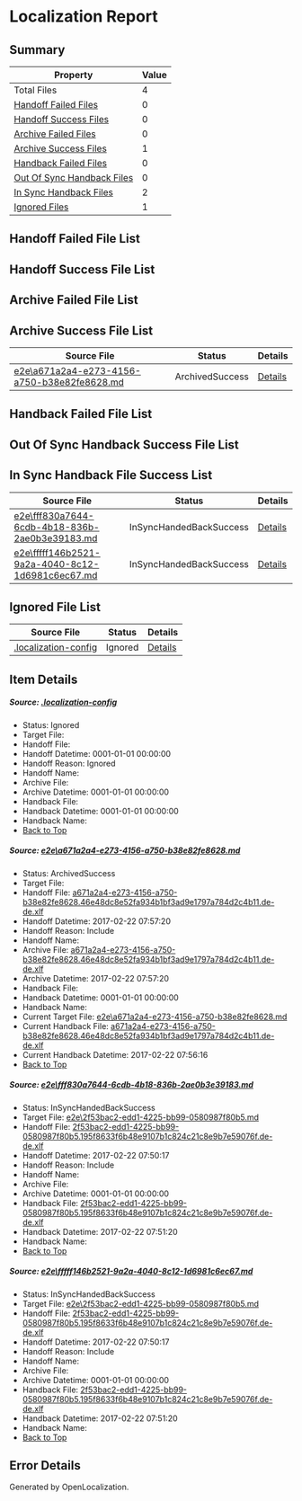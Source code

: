# <a name='report-top'></a> Localization Report

## Summary
 Property | Value 
 -------- | ----- 
 Total Files | 4
[ Handoff Failed Files ](#handoff-failed-list)| 0
[ Handoff Success Files ](#handoff-success-list)| 0
[ Archive Failed Files ](#archive-failed-list)| 0
[ Archive Success Files ](#archive-success-list)| 1
[ Handback Failed Files ](#handback-failed-list)| 0
[ Out Of Sync Handback Files ](#outofsync-handback-success-list)| 0
[ In Sync Handback Files ](#insync-handback-success-list)| 2
[ Ignored Files ](#ignored-list)| 1

## <a name='handoff-failed-list'></a> Handoff Failed File List

## <a name='handoff-success-list'></a> Handoff Success File List

## <a name='archive-failed-list'></a> Archive Failed File List

## <a name='archive-success-list'></a> Archive Success File List
 Source File | Status | Details 
 ----------- | ------ | ------- 
 [e2e\a671a2a4-e273-4156-a750-b38e82fe8628.md](https://github.com/OpenLocalizationTestOrg/ol-test4/blob/5aafaa21383d3abde6d0ddc70a246996054d080d/e2e/a671a2a4-e273-4156-a750-b38e82fe8628.md) | ArchivedSuccess | [Details](#d4126c7d68c8e0c479884e423eb46754e9a3a69a1)

## <a name='handback-failed-list'></a> Handback Failed File List

## <a name='outofsync-handback-success-list'></a> Out Of Sync Handback Success File List

## <a name='insync-handback-success-list'></a> In Sync Handback File Success List
 Source File | Status | Details 
 ----------- | ------ | ------- 
 [e2e\fff830a7644-6cdb-4b18-836b-2ae0b3e39183.md](https://github.com/OpenLocalizationTestOrg/ol-test4/blob/e6096e3ca5bd10d8ca4e5284efe875c88a56ac02/e2e/fff830a7644-6cdb-4b18-836b-2ae0b3e39183.md) | InSyncHandedBackSuccess | [Details](#a278848051f897fc3d01d04a60e6a827e0982e5d2)
 [e2e\fffff146b2521-9a2a-4040-8c12-1d6981c6ec67.md](https://github.com/OpenLocalizationTestOrg/ol-test4/blob/5aafaa21383d3abde6d0ddc70a246996054d080d/e2e/fffff146b2521-9a2a-4040-8c12-1d6981c6ec67.md) | InSyncHandedBackSuccess | [Details](#a278848051f897fc3d01d04a60e6a827e0982e5d3)

## <a name='ignored-list'></a> Ignored File List
 Source File | Status | Details 
 ----------- | ------ | ------- 
 [.localization-config](https://github.com/OpenLocalizationTestOrg/ol-test4/blob/5aafaa21383d3abde6d0ddc70a246996054d080d/.localization-config) | Ignored | [Details](#cb0632cf59c1387fc1742bfb9fa3c47f87e2e5c90)

## Item Details
##### <a name='cb0632cf59c1387fc1742bfb9fa3c47f87e2e5c90'></a> Source: [.localization-config](https://github.com/OpenLocalizationTestOrg/ol-test4/blob/5aafaa21383d3abde6d0ddc70a246996054d080d/.localization-config)
* Status: Ignored
* Target File: 
* Handoff File: 
* Handoff Datetime: 0001-01-01 00:00:00
* Handoff Reason: Ignored
* Handoff Name: 
* Archive File: 
* Archive Datetime: 0001-01-01 00:00:00
* Handback File: 
* Handback Datetime: 0001-01-01 00:00:00
* Handback Name: 
* [Back to Top](#report-top)

##### <a name='d4126c7d68c8e0c479884e423eb46754e9a3a69a1'></a> Source: [e2e\a671a2a4-e273-4156-a750-b38e82fe8628.md](https://github.com/OpenLocalizationTestOrg/ol-test4/blob/5aafaa21383d3abde6d0ddc70a246996054d080d/e2e/a671a2a4-e273-4156-a750-b38e82fe8628.md)
* Status: ArchivedSuccess
* Target File: 
* Handoff File: [a671a2a4-e273-4156-a750-b38e82fe8628.46e48dc8e52fa934b1bf3ad9e1797a784d2c4b11.de-de.xlf](https://github.com/OpenLocalizationTestOrg/ol-test4-handoff/blob/9bd986ca0e321efe768cee9b49bc84168c486c80/ol-handoff/OpenLocalizationTestOrg/ol-test4-dede/xinjiang/ht/a671a2a4-e273-4156-a750-b38e82fe8628.46e48dc8e52fa934b1bf3ad9e1797a784d2c4b11.de-de.xlf)
* Handoff Datetime: 2017-02-22 07:57:20
* Handoff Reason: Include
* Handoff Name: 
* Archive File: [a671a2a4-e273-4156-a750-b38e82fe8628.46e48dc8e52fa934b1bf3ad9e1797a784d2c4b11.de-de.xlf](https://github.com/OpenLocalizationTestOrg/ol-test4-handoff/blob/69ebf09cf3b40d72af742cfbbb5f4646ef2448ea/ol-archive/OpenLocalizationTestOrg/ol-test4-dede/xinjiang/ht/a671a2a4-e273-4156-a750-b38e82fe8628.46e48dc8e52fa934b1bf3ad9e1797a784d2c4b11.de-de.xlf)
* Archive Datetime: 2017-02-22 07:57:20
* Handback File: 
* Handback Datetime: 0001-01-01 00:00:00
* Handback Name: 
* Current Target File: [e2e\a671a2a4-e273-4156-a750-b38e82fe8628.md](https://github.com/OpenLocalizationTestOrg/ol-test4-dede/blob/14d4c07a8efd890a89104fc8b65b8dcb26fa1a6e/e2e/a671a2a4-e273-4156-a750-b38e82fe8628.md)
* Current Handback File: [a671a2a4-e273-4156-a750-b38e82fe8628.46e48dc8e52fa934b1bf3ad9e1797a784d2c4b11.de-de.xlf](https://github.com/OpenLocalizationTestOrg/ol-test4-handback/blob/0df87f5c0186616dbc71a82f65bf9469d401cbb7/ol-handback/OpenLocalizationTestOrg/ol-test4-dede/xinjiang/ht/a671a2a4-e273-4156-a750-b38e82fe8628.46e48dc8e52fa934b1bf3ad9e1797a784d2c4b11.de-de.xlf)
* Current Handback Datetime: 2017-02-22 07:56:16
* [Back to Top](#report-top)

##### <a name='a278848051f897fc3d01d04a60e6a827e0982e5d2'></a> Source: [e2e\fff830a7644-6cdb-4b18-836b-2ae0b3e39183.md](https://github.com/OpenLocalizationTestOrg/ol-test4/blob/e6096e3ca5bd10d8ca4e5284efe875c88a56ac02/e2e/fff830a7644-6cdb-4b18-836b-2ae0b3e39183.md)
* Status: InSyncHandedBackSuccess
* Target File: [e2e\2f53bac2-edd1-4225-bb99-0580987f80b5.md](https://github.com/OpenLocalizationTestOrg/ol-test4-dede/blob/220ba88d2cd224b0ac7eedc818e0369585c6ff24/e2e/2f53bac2-edd1-4225-bb99-0580987f80b5.md)
* Handoff File: [2f53bac2-edd1-4225-bb99-0580987f80b5.195f8633f6b48e9107b1c824c21c8e9b7e59076f.de-de.xlf](https://github.com/OpenLocalizationTestOrg/ol-test4-handoff/blob/3cffa922e7c20c5b94ef3541761738f665fd939a/ol-handoff/OpenLocalizationTestOrg/ol-test4-dede/xinjiang/ht/2f53bac2-edd1-4225-bb99-0580987f80b5.195f8633f6b48e9107b1c824c21c8e9b7e59076f.de-de.xlf)
* Handoff Datetime: 2017-02-22 07:50:17
* Handoff Reason: Include
* Handoff Name: 
* Archive File: 
* Archive Datetime: 0001-01-01 00:00:00
* Handback File: [2f53bac2-edd1-4225-bb99-0580987f80b5.195f8633f6b48e9107b1c824c21c8e9b7e59076f.de-de.xlf](https://github.com/OpenLocalizationTestOrg/ol-test4-handback/blob/9ed8724df9c4a80e7de65c21bf8fcc411d55540e/ol-handback/OpenLocalizationTestOrg/ol-test4-dede/xinjiang/ht/2f53bac2-edd1-4225-bb99-0580987f80b5.195f8633f6b48e9107b1c824c21c8e9b7e59076f.de-de.xlf)
* Handback Datetime: 2017-02-22 07:51:20
* Handback Name: 
* [Back to Top](#report-top)

##### <a name='a278848051f897fc3d01d04a60e6a827e0982e5d3'></a> Source: [e2e\fffff146b2521-9a2a-4040-8c12-1d6981c6ec67.md](https://github.com/OpenLocalizationTestOrg/ol-test4/blob/5aafaa21383d3abde6d0ddc70a246996054d080d/e2e/fffff146b2521-9a2a-4040-8c12-1d6981c6ec67.md)
* Status: InSyncHandedBackSuccess
* Target File: [e2e\2f53bac2-edd1-4225-bb99-0580987f80b5.md](https://github.com/OpenLocalizationTestOrg/ol-test4-dede/blob/220ba88d2cd224b0ac7eedc818e0369585c6ff24/e2e/2f53bac2-edd1-4225-bb99-0580987f80b5.md)
* Handoff File: [2f53bac2-edd1-4225-bb99-0580987f80b5.195f8633f6b48e9107b1c824c21c8e9b7e59076f.de-de.xlf](https://github.com/OpenLocalizationTestOrg/ol-test4-handoff/blob/3cffa922e7c20c5b94ef3541761738f665fd939a/ol-handoff/OpenLocalizationTestOrg/ol-test4-dede/xinjiang/ht/2f53bac2-edd1-4225-bb99-0580987f80b5.195f8633f6b48e9107b1c824c21c8e9b7e59076f.de-de.xlf)
* Handoff Datetime: 2017-02-22 07:50:17
* Handoff Reason: Include
* Handoff Name: 
* Archive File: 
* Archive Datetime: 0001-01-01 00:00:00
* Handback File: [2f53bac2-edd1-4225-bb99-0580987f80b5.195f8633f6b48e9107b1c824c21c8e9b7e59076f.de-de.xlf](https://github.com/OpenLocalizationTestOrg/ol-test4-handback/blob/9ed8724df9c4a80e7de65c21bf8fcc411d55540e/ol-handback/OpenLocalizationTestOrg/ol-test4-dede/xinjiang/ht/2f53bac2-edd1-4225-bb99-0580987f80b5.195f8633f6b48e9107b1c824c21c8e9b7e59076f.de-de.xlf)
* Handback Datetime: 2017-02-22 07:51:20
* Handback Name: 
* [Back to Top](#report-top)


## Error Details

Generated by OpenLocalization.
